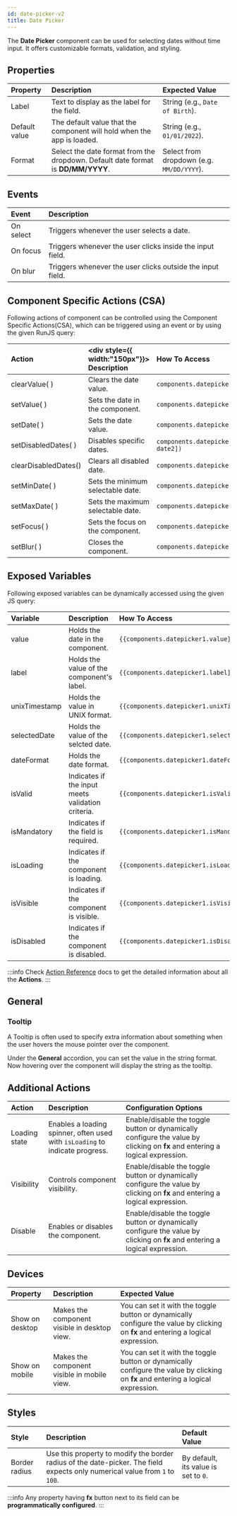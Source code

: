 ```yaml
---
id: date-picker-v2
title: Date Picker
---
```


The **Date Picker** component can be used for selecting dates without time input. It offers customizable formats, validation, and styling.

## Properties

|  Property  | Description  |  Expected Value |
|:-----------|:-------------|:----------------|
| Label         | Text to display as the label for the field. | String (e.g., `Date of Birth`).         |
| Default value | The default value that the component will hold when the app is loaded. | String (e.g., `01/01/2022`). |
| Format | Select the date format from the dropdown. Default date format is **DD/MM/YYYY**. | Select from dropdown (e.g. `MM/DD/YYYY`). |

## Events

|  Event      |  Description  |
|:----------- |:----------- |
| On select | Triggers whenever the user selects a date. |
| On focus  | Triggers whenever the user clicks inside the input field.  |
| On blur   | Triggers whenever the user clicks outside the input field. |

## Component Specific Actions (CSA)

Following actions of component can be controlled using the Component Specific Actions(CSA), which can be triggered using an event or by using the given RunJS query:

|  Action  |  <div style={{ width:"150px"}}> Description </div>  |  How To Access |
|:----------- |:----------- | :------------ |
| clearValue( ) | Clears the date value.| `components.datepicker1.clearValue()` |
| setValue( ) | Sets the date in the component.| `components.datepicker1.setValue(date)` |
| setDate( ) | Sets the date value. | `components.datepicker1.setDate(date)` |
| setDisabledDates( ) | Disables specific dates.| `components.datepicker1.setDisabledDates([date1, date2])` |
| clearDisabledDates()| Clears all disabled date.|`components.datepicker1.clearDisabledDates()` |
| setMinDate( )| Sets the minimum selectable date.| `components.datepicker1.setMinDate(date)` |
| setMaxDate( )| Sets the maximum selectable date.   | `components.datepicker1.setMaxDate(date)` |
| setFocus( )  | Sets the focus on the component. | `components.datepicker1.setFocus()` |
| setBlur( )  | Closes the component. | `components.datepicker1.setBlur()` |

## Exposed Variables

Following exposed variables can be dynamically accessed using the given JS query:

| Variable | Description | How To Access |
|:-------- |:----------- |:------------ |
|  value  | Holds the date in the component. | `{{components.datepicker1.value}}` |
|  label  | Holds the value of the component's label. | `{{components.datepicker1.label}}` |
|  unixTimestamp | Holds the value in UNIX format. | `{{components.datepicker1.unixTimestamp}}` |
|  selectedDate  | Holds the value of the selcted date. | `{{components.datepicker1.selectedDate}}` | 
|  dateFormat    | Holds the date format. | `{{components.datepicker1.dateFormat}}` |
|  isValid  | Indicates if the input meets validation criteria. | `{{components.datepicker1.isValid}}` |
|  isMandatory  | Indicates if the field is required. | `{{components.datepicker1.isMandatory}}` |
|  isLoading  | Indicates if the component is loading. | `{{components.datepicker1.isLoading}}` |
|  isVisible  | Indicates if the component is visible. | `{{components.datepicker1.isVisible}}` |
|  isDisabled  | Indicates if the component is disabled. | `{{components.datepicker1.isDisabled}}` |

:::info
Check [Action Reference](/docs/category/actions-reference) docs to get the detailed information about all the **Actions**.
:::

## General
### Tooltip

A Tooltip is often used to specify extra information about something when the user hovers the mouse pointer over the component.

Under the **General** accordion, you can set the value in the string format. Now hovering over the component will display the string as the tooltip.

## Additional Actions

|  Action  | Description  | Configuration Options  |
|:------------------|:------------|:------------------------------|
| Loading state | Enables a loading spinner, often used with `isLoading` to indicate progress. | Enable/disable the toggle button or dynamically configure the value by clicking on **fx** and entering a logical expression. |
| Visibility | Controls component visibility. | Enable/disable the toggle button or dynamically configure the value by clicking on **fx** and entering a logical expression. |
| Disable | Enables or disables the component. | Enable/disable the toggle button or dynamically configure the value by clicking on **fx** and entering a logical expression. |

## Devices

| Property  |  Description  | Expected Value  |
|:---------- |:----------- |:----------|
| Show on desktop | Makes the component visible in desktop view. | You can set it with the toggle button or dynamically configure the value by clicking on **fx** and entering a logical expression. |
| Show on mobile | Makes the component visible in mobile view. | You can set it with the toggle button or dynamically configure the value by clicking on **fx** and entering a logical expression. |

## Styles

|  Style  |  Description  | Default Value  |
|:------ |:----------| :-----------|
| Border radius | Use this property to modify the border radius of the date-picker. The field expects only numerical value from `1` to `100`. | By default, its value is set to `0`. |

:::info
Any property having **fx** button next to its field can be **programmatically configured**.
:::
